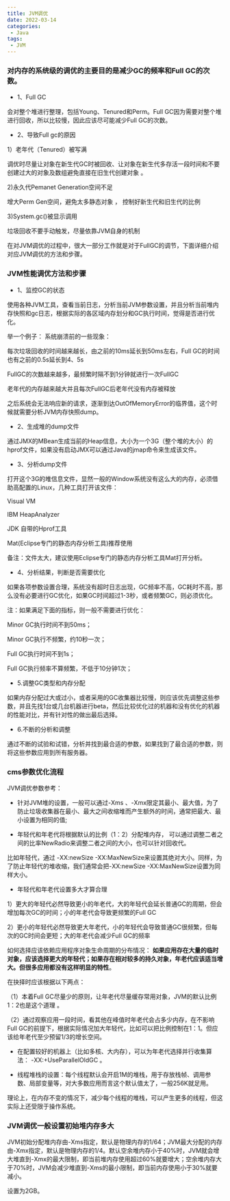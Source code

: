 ```yaml
---
title: JVM调优
date: 2022-03-14
categories:
 - Java
tags:
 - JVM
---
```


### 对内存的系统级的调优的主要目的是减少GC的频率和Full GC的次数。

* 1、Full GC

会对整个堆进行整理，包括Young、Tenured和Perm。Full GC因为需要对整个堆进行回收，所以比较慢，因此应该尽可能减少Full GC的次数。

* 2、导致Full gc的原因

1）老年代（Tenured）被写满

调优时尽量让对象在新生代GC时被回收、让对象在新生代多存活一段时间和不要创建过大的对象及数组避免直接在旧生代创建对象 。

2)永久代Pemanet Generation空间不足

增大Perm Gen空间，避免太多静态对象 ， 控制好新生代和旧生代的比例

3)System.gc()被显示调用

垃圾回收不要手动触发，尽量依靠JVM自身的机制

在对JVM调优的过程中，很大一部分工作就是对于FullGC的调节，下面详细介绍对应JVM调优的方法和步骤。

### JVM性能调优方法和步骤

* 1、监控GC的状态

使用各种JVM工具，查看当前日志，分析当前JVM参数设置，并且分析当前堆内存快照和gc日志，根据实际的各区域内存划分和GC执行时间，觉得是否进行优化。

举一个例子： 系统崩溃前的一些现象：

每次垃圾回收的时间越来越长，由之前的10ms延长到50ms左右，Full GC的时间也有之前的0.5s延长到4、5s

FullGC的次数越来越多，最频繁时隔不到1分钟就进行一次FullGC

老年代的内存越来越大并且每次FullGC后老年代没有内存被释放

之后系统会无法响应新的请求，逐渐到达OutOfMemoryError的临界值，这个时候就需要分析JVM内存快照dump。

* 2、生成堆的dump文件

通过JMX的MBean生成当前的Heap信息，大小为一个3G（整个堆的大小）的hprof文件，如果没有启动JMX可以通过Java的jmap命令来生成该文件。

* 3、分析dump文件

打开这个3G的堆信息文件，显然一般的Window系统没有这么大的内存，必须借助高配置的Linux，几种工具打开该文件：

Visual VM

IBM HeapAnalyzer

JDK 自带的Hprof工具

Mat(Eclipse专门的静态内存分析工具)推荐使用

备注：文件太大，建议使用Eclipse专门的静态内存分析工具Mat打开分析。

* 4、分析结果，判断是否需要优化

如果各项参数设置合理，系统没有超时日志出现，GC频率不高，GC耗时不高，那么没有必要进行GC优化，如果GC时间超过1-3秒，或者频繁GC，则必须优化。

注：如果满足下面的指标，则一般不需要进行优化：

Minor GC执行时间不到50ms；

Minor GC执行不频繁，约10秒一次；

Full GC执行时间不到1s；

Full GC执行频率不算频繁，不低于10分钟1次；

* 5.调整GC类型和内存分配

如果内存分配过大或过小，或者采用的GC收集器比较慢，则应该优先调整这些参数，并且先找1台或几台机器进行beta，然后比较优化过的机器和没有优化的机器的性能对比，并有针对性的做出最后选择。

* 6.不断的分析和调整

通过不断的试验和试错，分析并找到最合适的参数，如果找到了最合适的参数，则将这些参数应用到所有服务器。

### cms参数优化流程

JVM调优参数参考：

* 针对JVM堆的设置，一般可以通过-Xms 、-Xmx限定其最小、最大值，为了防止垃圾收集器在最小、最大之间收缩堆而产生额外的时间，通常把最大、最小设置为相同的值;

* 年轻代和年老代将根据默认的比例（1：2）分配堆内存， 可以通过调整二者之间的比率NewRadio来调整二者之间的大小，也可以针对回收代。

比如年轻代，通过 -XX:newSize -XX:MaxNewSize来设置其绝对大小。同样，为了防止年轻代的堆收缩，我们通常会把-XX:newSize -XX:MaxNewSize设置为同样大小。

* 年轻代和年老代设置多大才算合理

1）更大的年轻代必然导致更小的年老代，大的年轻代会延长普通GC的周期，但会增加每次GC的时间；小的年老代会导致更频繁的Full GC

2）更小的年轻代必然导致更大年老代，小的年轻代会导致普通GC很频繁，但每次的GC时间会更短；大的年老代会减少Full GC的频率

如何选择应该依赖应用程序对象生命周期的分布情况： **如果应用存在大量的临时对象，应该选择更大的年轻代；如果存在相对较多的持久对象，年老代应该适当增大。但很多应用都没有这样明显的特性**。

在抉择时应该根据以下两点：

（1）本着Full GC尽量少的原则，让年老代尽量缓存常用对象，JVM的默认比例1：2也是这个道理 。

（2）通过观察应用一段时间，看其他在峰值时年老代会占多少内存，在不影响Full GC的前提下，根据实际情况加大年轻代，比如可以把比例控制在1：1。但应该给年老代至少预留1/3的增长空间。

* 在配置较好的机器上（比如多核、大内存），可以为年老代选择并行收集算法： -XX:+UseParallelOldGC 。

* 线程堆栈的设置：每个线程默认会开启1M的堆栈，用于存放栈帧、调用参数、局部变量等，对大多数应用而言这个默认值太了，一般256K就足用。

理论上，在内存不变的情况下，减少每个线程的堆栈，可以产生更多的线程，但这实际上还受限于操作系统。

### JVM调优一般设置初始堆内存多大

JVM初始分配堆内存由-Xms指定，默认是物理内存的1/64；JVM最大分配的内存由-Xmx指定，默认是物理内存的1/4。默认空余堆内存小于40%时，JVM就会增大堆直到-Xmx的最大限制，即当前堆内存使用超过60%就要增大；空余堆内存大于70%时，JVM会减少堆直到-Xms的最小限制，即当前内存使用小于30%就要减小。

设置为2GB。


